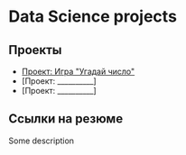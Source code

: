 # Data Science projects

## Проекты 

* [Проект: Игра "Угадай число"]()
* [Проект: __________]
* [Проект: __________]

## Ссылки на резюме 

Some description